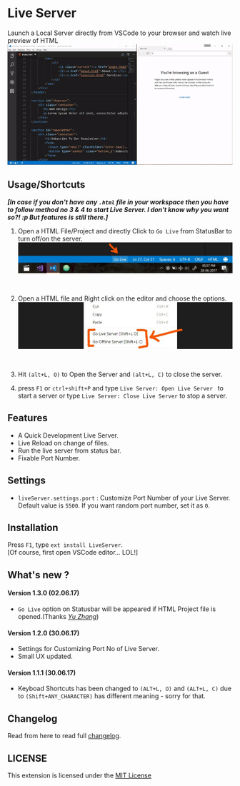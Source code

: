 # Live Server
Launch a Local Server directly from VSCode to your browser and watch live preview of HTML<br>
![App Preview](./images/Screenshot/AnimatedPreview.gif)


## Usage/Shortcuts

**_[In case if you don't have any `.html` file in your workspace then you have to follow method no 3 & 4 to start Live Server. I don't know why you want so?! :p But features is still there.]_**

1. Open a HTML File/Project and directly Click to `Go Live` from StatusBar to turn off/on the server. 
![Go Live Control Preview](./images/Screenshot/statusbar2.jpg)

<br>

2. Open a HTML file and Right click on the editor and choose the options.
![Go Live Control Preview](./images/Screenshot/editormenu.jpg)

<br>

3. Hit `(alt+L, O)` to Open the Server and `(alt+L, C)` to close the server. 

4. press `F1` or `ctrl+shift+P` and type `Live Server: Open Live Server ` to start a server or type `Live Server: Close Live Server` to stop a server.

## Features
* A Quick Development Live Server.
* Live Reload on change of files.
* Run the live server from status bar.
* Fixable Port Number.

## Settings
* `liveServer.settings.port` : Customize Port Number of your Live Server. Default value is `5500`.  If you want random port number, set it as `0`.

## Installation
Press `F1`, type `ext install LiveServer`.
<br> 
[Of course, first open VSCode editor... LOL!]

## What's new ?

#### Version 1.3.0 (02.06.17)
* `Go Live` option on Statusbar will be appeared if HTML Project file is opened.(Thanks _[Yu Zhang](https://github.com/neilsustc)_)

#### Version 1.2.0 (30.06.17)
* Settings for Customizing Port No of Live Server.
* Small UX updated.

#### Version 1.1.1 (30.06.17)
* Keyboad Shortcuts has been changed to `(ALT+L, O)` and `(ALT+L, C)` due to `(Shift+ANY_CHARACTER)` has different meaning - sorry for that.

## Changelog
Read from here to read full [changelog](CHANGELOG.md).

## LICENSE

This extension is licensed under the [MIT License](LICENSE)